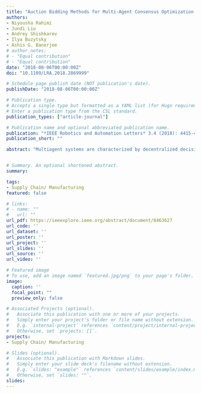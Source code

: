 ```yaml
---
title: "Auction Bidding Methods for Multi-Agent Consensus Optimization in Supply-Demand Networks"
authors:
- Niyousha Rahimi
- Jundi Liu
- Andrey Shishkarev
- Ilya Buzytsky
- Ashis G. Banerjee
# author_notes:
# - "Equal contribution"
# - "Equal contribution"
date: "2018-08-06T00:00:00Z"
doi: "10.1109/LRA.2018.2869999"

# Schedule page publish date (NOT publication's date).
publishDate: "2018-08-06T00:00:00Z"

# Publication type.
# Accepts a single type but formatted as a YAML list (for Hugo requirements).
# Enter a publication type from the CSL standard.
publication_types: ["article-journal"]

# Publication name and optional abbreviated publication name.
publication: "*IEEE Robotics and Automation Letters* 3.4 (2018): 4415-4422"
publication_short: ""

abstract: "Multiagent systems are characterized by decentralized decision-making by the (semi)autonomous agents and localized communication or information exchange among the neighboring agents. Supply–demand networks form the backbones of both services and manufacturing industries, and need to operate as efficiently as possible to yield optimized returns. In this letter, we bring the notion of multiagent systems to clustered supply–demand networks such that each supplier acts as an agent. Consequently, we adapt consensus-based auction bidding methods to optimize the assignment of demands to the suppliers with known communication pathways and resource constraints. Results on moderately large networks show promising performance in terms of both assignment quality, as given by the overall demand delivery cost and proportion of assigned demands, and computation time"


# Summary. An optional shortened abstract.
summary: 

tags:
- Supply Chain/ Manufacturing
featured: false

# links:
# - name: ""
#   url: ""
url_pdf: https://ieeexplore.ieee.org/abstract/document/8463627
url_code: ''
url_dataset: ''
url_poster: ''
url_project: ''
url_slides: ''
url_source: ''
url_video: ''

# Featured image
# To use, add an image named `featured.jpg/png` to your page's folder. 
image:
  caption: ''
  focal_point: ""
  preview_only: false

# Associated Projects (optional).
#   Associate this publication with one or more of your projects.
#   Simply enter your project's folder or file name without extension.
#   E.g. `internal-project` references `content/project/internal-project/index.md`.
#   Otherwise, set `projects: []`.
projects: 
- Supply Chain/ Manufacturing

# Slides (optional).
#   Associate this publication with Markdown slides.
#   Simply enter your slide deck's filename without extension.
#   E.g. `slides: "example"` references `content/slides/example/index.md`.
#   Otherwise, set `slides: ""`.
slides: 
---
```

<!-- 
{{% callout note %}}
Click the *Cite* button above to demo the feature to enable visitors to import publication metadata into their reference management software.
{{% /callout %}}

{{% callout note %}}
Create your slides in Markdown - click the *Slides* button to check out the example.
{{% /callout %}}

Add the publication's **full text** or **supplementary notes** here. You can use rich formatting such as including [code, math, and images](https://docs.hugoblox.com/content/writing-markdown-latex/). -->
